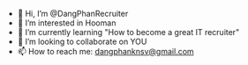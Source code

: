 - 👋 Hi, I’m @DangPhanRecruiter
- 👀 I’m interested in Hooman
- 🌱 I’m currently learning "How to become  a great IT recruiter"
- 💞️ I’m looking to collaborate on YOU
- 📫 How to reach me: dangphanknsv@gmail.com

<!---
DangPhanRecruiter/DangPhanRecruiter is a ✨ special ✨ repository because its `README.md` (this file) appears on your GitHub profile.
You can click the Preview link to take a look at your changes.
--->
